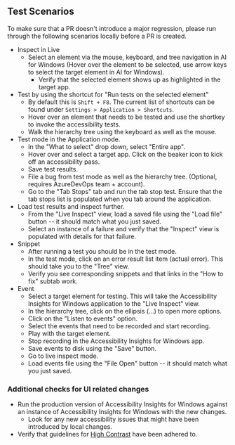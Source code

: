 ## Test Scenarios
To make sure that a PR doesn't introduce a major regression, please run through the following scenarios locally before a PR is created.

- Inspect in Live
  - Select an element via the mouse, keyboard, and tree navigation in AI for Windows (Hover over the element to be selected, use arrow keys to select the target element in AI for Windows).
    - Verify that the selected element shows up as highlighted in the target app.
- Test by using the shortcut for "Run tests on the selected element"
  - By default this is `Shift + F8`. The current list of shortcuts can be found under `Settings > Application > Shortcuts`.
  - Hover over an element that needs to be tested and use the shortkey to invoke the accessibility tests.
  - Walk the hierarchy tree using the keyboard as well as the mouse.
- Test mode in the Application mode.
  - In the "What to select" drop down, select "Entire app".
  - Hover over and select a target app. Click on the beaker icon to kick off an accessibility pass.
  - Save test results.
  - File a bug from test mode as well as the hierarchy tree. (Optional, requires AzureDevOps team + account).
  - Go to the "Tab Stops" tab and run the tab stop test. Ensure that the tab stops list is populated when you tab around the application.
- Load test results and inspect further.
  - From the "Live Inspect" view, load a saved file using the "Load file" button -- it should match what you just saved.
  - Select an instance of a failure and verify that the "Inspect" view is populated with details for that failure.
- Snippet
  - After running a test you should be in the test mode. 
  - In the test mode, click on an error result list item (actual error). This should take you to the "Tree" view.
  - Verify you see corresponding snippets and that links in the "How to fix" subtab work.
- Event
  - Select a target element for testing. This will take the Accessibility Insights for Windows application to the "Live Inspect" view. 
  - In the hierarchy tree, click on the ellipsis (...) to open more options. 
  - Click on the "Listen to events" option.
  - Select the events that need to be recorded and start recording.
  - Play with the target element.
  - Stop recording in the Accessibility Insights for Windows app.
  - Save events to disk using the "Save" button.
  - Go to live inspect mode.
  - Load events file using the "File Open" button -- it should match what you just saved.

### Additional checks for UI related changes
- Run the production version of Accessibility Insights for Windows against an instance of Accessibility Insights for Windows with the new changes.
  - Look for any new accessibility issues that might have been introduced by local changes.
- Verify that guidelines for [High Contrast](HighContrastSupport.md) have been adhered to.
